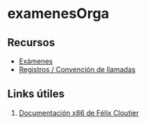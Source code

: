 # examenesOrga

## Recursos

- [Exámenes](./primeros_parciales/)
- [Registros / Convención de llamadas](./primeros_parciales/img/)

## Links útiles

1. [Documentación x86 de Félix Cloutier](https://www.felixcloutier.com/x86/)
